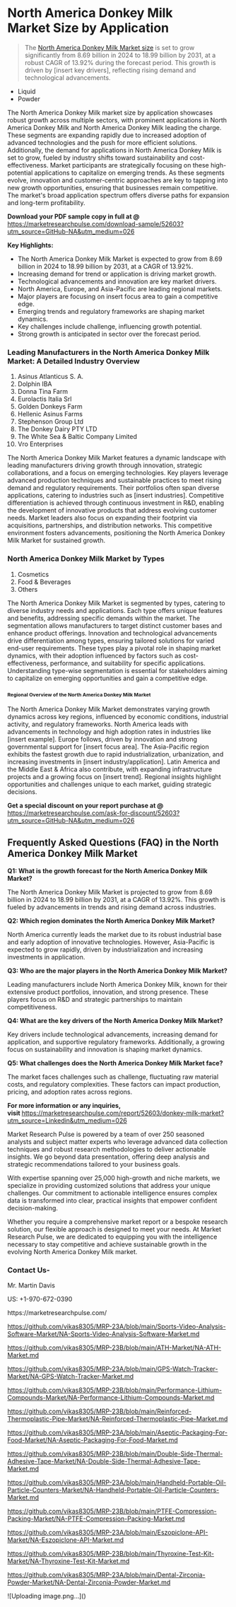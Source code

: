 
<h1>North America Donkey Milk Market&nbsp;Size by Application</h1><blockquote><p>The <a href="https://marketresearchpulse.com/download-sample/52603?utm_source=GitHub-NA&amp;utm_medium=026">North America Donkey Milk Market size</a> is set to grow significantly from 8.69 billion in 2024 to 18.99 billion by 2031, at a robust CAGR of 13.92% during the forecast period. This growth is driven by [insert key drivers], reflecting rising demand and technological advancements.</p></blockquote><ul><li>Liquid<li> Powder</li></ul><p>The North America Donkey Milk market size by application showcases robust growth across multiple sectors, with prominent applications in North America Donkey Milk and North America Donkey Milk leading the charge. These segments are expanding rapidly due to increased adoption of advanced technologies and the push for more efficient solutions. Additionally, the demand for applications in North America Donkey Milk is set to grow, fueled by industry shifts toward sustainability and cost-effectiveness. Market participants are strategically focusing on these high-potential applications to capitalize on emerging trends. As these segments evolve, innovation and customer-centric approaches are key to tapping into new growth opportunities, ensuring that businesses remain competitive. The market's broad application spectrum offers diverse paths for expansion and long-term profitability.</p><p><strong>Download your PDF sample copy in full at @ </strong><a href="https://marketresearchpulse.com/download-sample/52603?utm_source=GitHub-NA&amp;utm_medium=026">https://marketresearchpulse.com/download-sample/52603?utm_source=GitHub-NA&amp;utm_medium=026</a></p><p><strong>Key Highlights: </strong></p><ul><li>The North America Donkey Milk Market is expected to grow from 8.69 billion in 2024 to 18.99 billion by 2031, at a CAGR of 13.92%.</li><li>Increasing demand for trend or application is driving market growth.</li><li>Technological advancements and innovation are key market drivers.</li><li>North America, Europe, and Asia-Pacific are leading regional markets.</li><li>Major players are focusing on insert focus area to gain a competitive edge.</li><li>Emerging trends and regulatory frameworks are shaping market dynamics.</li><li>Key challenges include challenge, influencing growth potential.</li><li>Strong growth is anticipated in sector over the forecast period.</li></ul><h3>Leading Manufacturers in the North America Donkey Milk Market: A Detailed Industry Overview</h3><ol><li>Asinus Atlanticus S. A.</li><li>Dolphin IBA</li><li>Donna Tina Farm</li><li>Eurolactis Italia Srl</li><li>Golden Donkeys Farm</li><li>Hellenic Asinus Farms</li><li>Stephenson Group Ltd</li><li>The Donkey Dairy PTY LTD</li><li>The White Sea & Baltic Company Limited</li><li>Vro Enterprises</li></ol><div class="flex max-w-full flex-col flex-grow"><div class="min-h-8 text-message flex w-full flex-col items-end gap-2 whitespace-normal break-words [.text-message+&amp;]:mt-5" dir="auto" data-message-author-role="assistant" data-message-id="fd8432e4-4910-450d-b182-61b7bfb0a01f" data-message-model-slug="gpt-4o"><div class="flex w-full flex-col gap-1 empty:hidden first:pt-[3px]"><div class="markdown prose w-full break-words dark:prose-invert light"><p>The North America Donkey Milk Market features a dynamic landscape with leading manufacturers driving growth through innovation, strategic collaborations, and a focus on emerging technologies. Key players leverage advanced production techniques and sustainable practices to meet rising demand and regulatory requirements. Their portfolios often span diverse applications, catering to industries such as [insert industries]. Competitive differentiation is achieved through continuous investment in R&amp;D, enabling the development of innovative products that address evolving customer needs. Market leaders also focus on expanding their footprint via acquisitions, partnerships, and distribution networks. This competitive environment fosters advancements, positioning the North America Donkey Milk Market for sustained growth.</p></div></div></div></div><h3>North America Donkey Milk Market by Types</h3><ol><li>Cosmetics<li> Food & Beverages<li> Others</li></ol><div class="flex max-w-full flex-col flex-grow"><div class="min-h-8 text-message flex w-full flex-col items-end gap-2 whitespace-normal break-words [.text-message+&amp;]:mt-5" dir="auto" data-message-author-role="assistant" data-message-id="084470be-0bb7-4664-bddf-5156b4f41249" data-message-model-slug="gpt-4o-mini"><div class="flex w-full flex-col gap-1 empty:hidden first:pt-[3px]"><div class="markdown prose w-full break-words dark:prose-invert light"><p>The North America Donkey Milk Market is segmented by types, catering to diverse industry needs and applications. Each type offers unique features and benefits, addressing specific demands within the market. The segmentation allows manufacturers to target distinct customer bases and enhance product offerings. Innovation and technological advancements drive differentiation among types, ensuring tailored solutions for varied end-user requirements. These types play a pivotal role in shaping market dynamics, with their adoption influenced by factors such as cost-effectiveness, performance, and suitability for specific applications. Understanding type-wise segmentation is essential for stakeholders aiming to capitalize on emerging opportunities and gain a competitive edge.</p></div></div></div></div><h3><span style="font-size: 11px;">Regional Overview of the North America Donkey Milk Market</span></h3><div class="flex max-w-full flex-col flex-grow"><div class="min-h-8 text-message flex w-full flex-col items-end gap-2 whitespace-normal break-words [.text-message+&amp;]:mt-5" dir="auto" data-message-author-role="assistant" data-message-id="e9038762-ce64-4e30-91c9-9bd413514231" data-message-model-slug="gpt-4o-mini"><div class="flex w-full flex-col gap-1 empty:hidden first:pt-[3px]"><div class="markdown prose w-full break-words dark:prose-invert light"><p>The North America Donkey Milk Market demonstrates varying growth dynamics across key regions, influenced by economic conditions, industrial activity, and regulatory frameworks. North America leads with advancements in technology and high adoption rates in industries like [insert example]. Europe follows, driven by innovation and strong governmental support for [insert focus area]. The Asia-Pacific region exhibits the fastest growth due to rapid industrialization, urbanization, and increasing investments in [insert industry/application]. Latin America and the Middle East &amp; Africa also contribute, with expanding infrastructure projects and a growing focus on [insert trend]. Regional insights highlight opportunities and challenges unique to each market, guiding strategic decisions.</p></div></div></div></div><p><strong>Get a special discount on your report purchase at @ </strong><a href="https://marketresearchpulse.com/ask-for-discount/52603?utm_source=GitHub-NA&amp;utm_medium=026">https://marketresearchpulse.com/ask-for-discount/52603?utm_source=GitHub-NA&amp;utm_medium=026</a></p><h2>Frequently Asked Questions (FAQ) in the North America Donkey Milk Market</h2><p><strong>Q1: What is the growth forecast for the North America Donkey Milk Market?</strong></p><p>The North America Donkey Milk Market is projected to grow from 8.69 billion in 2024 to 18.99 billion by 2031, at a CAGR of 13.92%. This growth is fueled by advancements in trends and rising demand across industries.</p><p><strong>Q2: Which region dominates the North America Donkey Milk Market?</strong></p><p>North America currently leads the market due to its robust industrial base and early adoption of innovative technologies. However, Asia-Pacific is expected to grow rapidly, driven by industrialization and increasing investments in application.</p><p><strong>Q3: Who are the major players in the North America Donkey Milk Market?</strong></p><p>Leading manufacturers include North America Donkey Milk, known for their extensive product portfolios, innovation, and strong presence. These players focus on R&amp;D and strategic partnerships to maintain competitiveness.</p><p><strong>Q4: What are the key drivers of the North America Donkey Milk Market?</strong></p><p>Key drivers include technological advancements, increasing demand for application, and supportive regulatory frameworks. Additionally, a growing focus on sustainability and innovation is shaping market dynamics.</p><p><strong>Q5: What challenges does the North America Donkey Milk Market face?</strong></p><p>The market faces challenges such as challenge, fluctuating raw material costs, and regulatory complexities. These factors can impact production, pricing, and adoption rates across regions.</p><p><strong>For more information or any inquiries, visit&nbsp;</strong><a href="https://marketresearchpulse.com/report/52603/donkey-milk-market?utm_source=Linkedin&utm_medium=026">https://marketresearchpulse.com/report/52603/donkey-milk-market?utm_source=Linkedin&utm_medium=026</a></p><p>Market Research Pulse is powered by a team of over 250 seasoned analysts and subject matter experts who leverage advanced data collection techniques and robust research methodologies to deliver actionable insights. We go beyond data presentation, offering deep analysis and strategic recommendations tailored to your business goals.</p><p>With expertise spanning over 25,000 high-growth and niche markets, we specialize in providing customized solutions that address your unique challenges. Our commitment to actionable intelligence ensures complex data is transformed into clear, practical insights that empower confident decision-making.</p><p>Whether you require a comprehensive market report or a bespoke research solution, our flexible approach is designed to meet your needs. At Market Research Pulse, we are dedicated to equipping you with the intelligence necessary to stay competitive and achieve sustainable growth in the evolving North America Donkey Milk market.</p><h3><strong>Contact Us-</strong></h3><p>Mr. Martin Davis</p><p>US: +1-970-672-0390</p><p>https://marketresearchpulse.com/</p><p><a href="https://github.com/vikas8305/MRP-23A/blob/main/Sports-Video-Analysis-Software-Market/NA-Sports-Video-Analysis-Software-Market.md">https://github.com/vikas8305/MRP-23A/blob/main/Sports-Video-Analysis-Software-Market/NA-Sports-Video-Analysis-Software-Market.md</a></p><p><a href="https://github.com/vikas8305/MRP-23B/blob/main/ATH-Market/NA-ATH-Market.md">https://github.com/vikas8305/MRP-23B/blob/main/ATH-Market/NA-ATH-Market.md</a></p><p><a href="https://github.com/vikas8305/MRP-23A/blob/main/GPS-Watch-Tracker-Market/NA-GPS-Watch-Tracker-Market.md">https://github.com/vikas8305/MRP-23A/blob/main/GPS-Watch-Tracker-Market/NA-GPS-Watch-Tracker-Market.md</a></p><p><a href="https://github.com/vikas8305/MRP-23B/blob/main/Performance-Lithium-Compounds-Market/NA-Performance-Lithium-Compounds-Market.md">https://github.com/vikas8305/MRP-23B/blob/main/Performance-Lithium-Compounds-Market/NA-Performance-Lithium-Compounds-Market.md</a></p><p><a href="https://github.com/vikas8305/MRP-23B/blob/main/Reinforced-Thermoplastic-Pipe-Market/NA-Reinforced-Thermoplastic-Pipe-Market.md">https://github.com/vikas8305/MRP-23B/blob/main/Reinforced-Thermoplastic-Pipe-Market/NA-Reinforced-Thermoplastic-Pipe-Market.md</a></p><p><a href="https://github.com/vikas8305/MRP-23A/blob/main/Aseptic-Packaging-For-Food-Market/NA-Aseptic-Packaging-For-Food-Market.md">https://github.com/vikas8305/MRP-23A/blob/main/Aseptic-Packaging-For-Food-Market/NA-Aseptic-Packaging-For-Food-Market.md</a></p><p><a href="https://github.com/vikas8305/MRP-23B/blob/main/Double-Side-Thermal-Adhesive-Tape-Market/NA-Double-Side-Thermal-Adhesive-Tape-Market.md">https://github.com/vikas8305/MRP-23B/blob/main/Double-Side-Thermal-Adhesive-Tape-Market/NA-Double-Side-Thermal-Adhesive-Tape-Market.md</a></p><p><a href="https://github.com/vikas8305/MRP-23A/blob/main/Handheld-Portable-Oil-Particle-Counters-Market/NA-Handheld-Portable-Oil-Particle-Counters-Market.md">https://github.com/vikas8305/MRP-23A/blob/main/Handheld-Portable-Oil-Particle-Counters-Market/NA-Handheld-Portable-Oil-Particle-Counters-Market.md</a></p><p><a href="https://github.com/vikas8305/MRP-23B/blob/main/PTFE-Compression-Packing-Market/NA-PTFE-Compression-Packing-Market.md">https://github.com/vikas8305/MRP-23B/blob/main/PTFE-Compression-Packing-Market/NA-PTFE-Compression-Packing-Market.md</a></p><p><a href="https://github.com/vikas8305/MRP-23A/blob/main/Eszopiclone-API-Market/NA-Eszopiclone-API-Market.md">https://github.com/vikas8305/MRP-23A/blob/main/Eszopiclone-API-Market/NA-Eszopiclone-API-Market.md</a></p><p><a href="https://github.com/vikas8305/MRP-23B/blob/main/Thyroxine-Test-Kit-Market/NA-Thyroxine-Test-Kit-Market.md">https://github.com/vikas8305/MRP-23B/blob/main/Thyroxine-Test-Kit-Market/NA-Thyroxine-Test-Kit-Market.md</a></p><p><a href="https://github.com/vikas8305/MRP-23A/blob/main/Dental-Zirconia-Powder-Market/NA-Dental-Zirconia-Powder-Market.md">https://github.com/vikas8305/MRP-23A/blob/main/Dental-Zirconia-Powder-Market/NA-Dental-Zirconia-Powder-Market.md</a></p>
![Uploading image.png…]()
